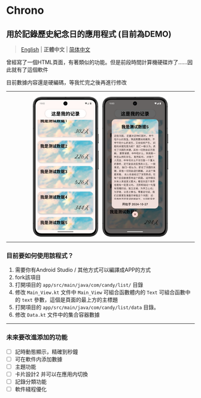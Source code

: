 # Chrono

## 用於記錄歷史紀念日的應用程式 (目前為DEMO) 

> [English](./README_EN.md) | **正體中文** | [简体中文](./README_ZH.md)

曾經寫了一個HTML頁面，有著類似的功能。但是前段時間計算機硬碟炸了……因此就有了這個軟件

目前數據内容還是硬編碼，等我忙完之後再進行修改

---

<div style="display: flex; gap: 10px; justify-content: center;">
    <img src = "./img/Screenshot_20250817_180224.png" alt = "主頁面" style = "width:35%;">
    <img src = "./img/Screenshot_20250817_180323.png" alt = "對話框" style = "width:35%;">
</div>

---

### 目前要如何使用該程式？

1. 需要你有Android Studio / 其他方式可以編譯成APP的方式
2. fork該項目
3. 打開項目的 `app/src/main/java/com/candy/list/` 目錄
4. 修改 `Main_View.kt` 文件中 `Main_View` 可組合函數體内的 `Text` 可組合函數中的 `text` 參數，這個是頁面的最上方的主標題
5. 打開項目的 `app/src/main/java/com/candy/list/data` 目錄。
6. 修改 `Data.kt` 文件中的集合容器數據

---

### 未來要改進添加的功能

- [ ] 記時動態顯示，精確到秒鐘
- [ ] 可在軟件内添加數據
- [ ] 主題功能
- [ ] 卡片設計2 并可以在應用内切換
- [ ] 記錄分類功能
- [ ] 軟件綫程優化

